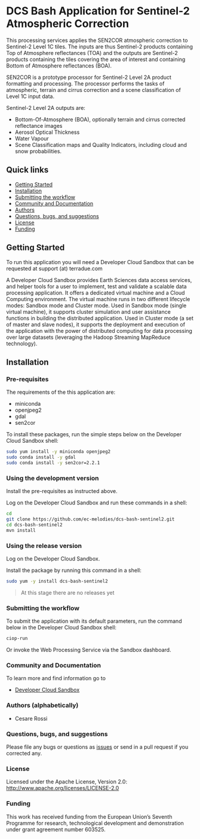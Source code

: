 # DCS Bash Application for Sentinel-2 Atmospheric Correction

This processing services applies the SEN2COR atmospheric correction to Sentinel-2 Level 1C tiles. The inputs are thus Sentinel-2 products containing Top of Atmosphere reflectances (TOA) and the outputs are Sentinel-2 products containing the tiles covering the area of interest and containing Bottom of Atmosphere reflectances (BOA).

SEN2COR is a prototype processor for Sentinel-2 Level 2A product formatting and processing. The processor performs the tasks of atmospheric, terrain and cirrus correction and a scene classification of Level 1C input data.

Sentinel-2 Level 2A outputs are:

* Bottom-Of-Atmosphere (BOA), optionally terrain and cirrus corrected reflectance images
* Aerosol Optical Thickness
* Water Vapour
* Scene Classification maps and Quality Indicators, including cloud and snow probabilities.

## Quick links
 
* [Getting Started](#getting-started)
* [Installation](#installation)
* [Submitting the workflow](#submit)
* [Community and Documentation](#community)
* [Authors](#authors)
* [Questions, bugs, and suggestions](#questions)
* [License](#license)
* [Funding](#funding)

## <a name="getting-started"></a>Getting Started 

To run this application you will need a Developer Cloud Sandbox that can be requested at support (at) terradue.com

A Developer Cloud Sandbox provides Earth Sciences data access services, and helper tools for a user to implement, test and validate a scalable data processing application. It offers a dedicated virtual machine and a Cloud Computing environment.
The virtual machine runs in two different lifecycle modes: Sandbox mode and Cluster mode. 
Used in Sandbox mode (single virtual machine), it supports cluster simulation and user assistance functions in building the distributed application.
Used in Cluster mode (a set of master and slave nodes), it supports the deployment and execution of the application with the power of distributed computing for data processing over large datasets (leveraging the Hadoop Streaming MapReduce technology). 

## <a name="installation"></a>Installation

### Pre-requisites

The requirements of the this application are:

* miniconda
* openjpeg2
* gdal
* sen2cor

To install these packages, run the simple steps below on the Developer Cloud Sandbox shell:

```bash
sudo yum install -y miniconda openjpeg2
sudo conda install -y gdal
sudo conda install -y sen2cor=2.2.1
```

### Using the development version

Install the pre-requisites as instructed above.

Log on the Developer Cloud Sandbox and run these commands in a shell:

```bash
cd
git clone https://github.com/ec-melodies/dcs-bash-sentinel2.git
cd dcs-bash-sentinel2
mvn install
```

### Using the release version

Log on the Developer Cloud Sandbox.

Install the package by running this command in a shell:

```bash
sudo yum -y install dcs-bash-sentinel2
```

> At this stage there are no releases yet

### <a name="submit"></a>Submitting the workflow

To submit the application with its default parameters, run the command below in the Developer Cloud Sandbox shell:

```bash
ciop-run
```
Or invoke the Web Processing Service via the Sandbox dashboard.

### <a name="community"></a>Community and Documentation

To learn more and find information go to 

* [Developer Cloud Sandbox](http://docs.terradue.com/developer-sandbox/)  

### <a name="authors"></a>Authors (alphabetically)

* Cesare Rossi

### <a name="questions"></a>Questions, bugs, and suggestions

Please file any bugs or questions as [issues](https://github.com/ec-melodies/dcs-bash-sentinel2/issues) or send in a pull request if you corrected any.

### <a name="license"></a>License

Licensed under the Apache License, Version 2.0: http://www.apache.org/licenses/LICENSE-2.0

### <a name="funding"></a>Funding

This work has received funding from the European Union’s Seventh Programme for research, technological development and demonstration under grant agreement number 603525.
